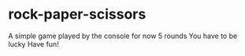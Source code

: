 # rock-paper-scissors
A simple game played by the console for now
5 rounds
You have to be lucky
Have fun!